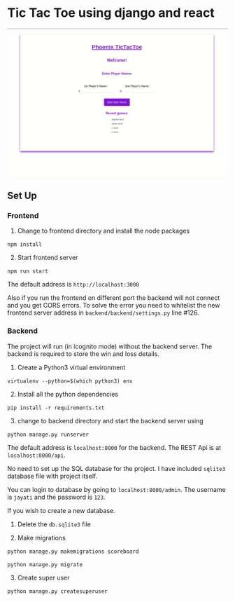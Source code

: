# Tic Tac Toe using django and react

![tictactoe](tic.gif)

## Set Up

### Frontend


1. Change to frontend directory and install the node packages
```
npm install
```

2. Start frontend server
```
npm run start
```

The default address is `http://localhost:3000`

Also if you run the frontend on different port the backend will not connect and you get CORS errors. To solve the error you need to whitelist the new frontend server address in `backend/backend/settings.py` line #126.


### Backend

The project will run (in icognito mode) without the backend server. The backend is required to store the win and loss details.

1. Create a Python3 virtual environment

```
virtualenv --python=$(which python3) env
```

2. Install all the python dependencies
```
pip install -r requirements.txt
```

3. change to backend directory and start the backend server using
```
python manage.py runserver
```

The default address is `localhost:8000` for the backend. The REST Api is at `localhost:8000/api`.

No need to set up the SQL database for the project. I have included `sqlite3` database file with project itself.

You can login to database by going to `localhost:8000/admin`. The username is `jayati` and the password is `123`.

If you wish to create a new database.

1. Delete the `db.sqlite3` file

2. Make migrations
```
python manage.py makemigrations scoreboard
```
```
python manage.py migrate
```

3. Create super user
```
python manage.py createsuperuser
```
